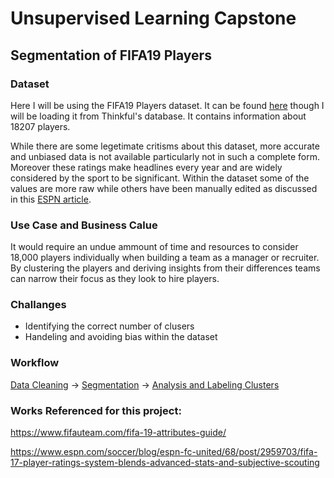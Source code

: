 # Unsupervised Learning Capstone

## Segmentation of FIFA19 Players


### Dataset

Here I will be using the FIFA19 Players dataset. It can be found [here](https://www.kaggle.com/karangadiya/fifa19) though I will be loading it from Thinkful's database. It contains information about 18207 players. 

While there are some legetimate critisms about this dataset, more accurate and unbiased data is not available particularly not in such a complete form. Moreover these ratings make headlines every year and are widely considered by the sport to be significant. Within the dataset some of the values are more raw while others have been manually edited as discussed in this [ESPN article](https://www.espn.com/soccer/blog/espn-fc-united/68/post/2959703/fifa-17-player-ratings-system-blends-advanced-stats-and-subjective-scouting). 


### Use Case and Business Calue

It would require an undue ammount of time and resources to consider 18,000 players individually when building a team as a manager or recruiter. By clustering the players and deriving insights from their differences teams can narrow their focus as they look to hire players.


### Challanges
 - Identifying the correct number of clusers
 - Handeling and avoiding bias within the dataset
 
### Workflow

[Data Cleaning](https://github.com/owenhw/Thinkful/blob/master/Capstone%203:%20Unsupervised%20Learning/Data%20Cleaning%20and%20Initial%20EDA.ipynb) -> [Segmentation](https://github.com/owenhw/Thinkful/blob/master/Capstone%203:%20Unsupervised%20Learning/Segmentation.ipynb) -> [Analysis and Labeling Clusters](https://github.com/owenhw/Thinkful/blob/master/Capstone%203:%20Unsupervised%20Learning/Analysis%20and%20Labeling%20of%20Clusters.ipynb)



### Works Referenced for this project:

https://www.fifauteam.com/fifa-19-attributes-guide/

https://www.espn.com/soccer/blog/espn-fc-united/68/post/2959703/fifa-17-player-ratings-system-blends-advanced-stats-and-subjective-scouting
